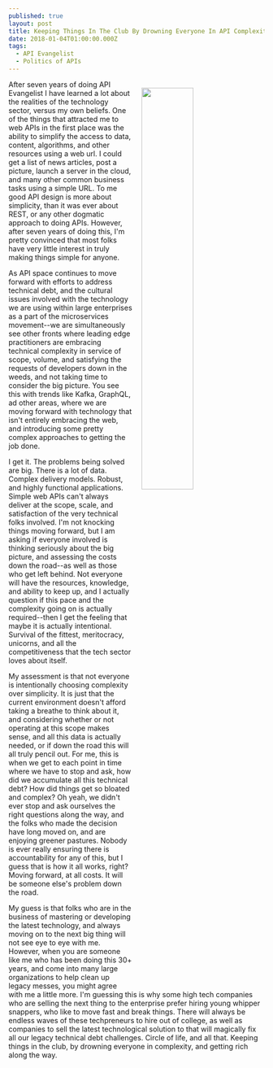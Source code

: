 ```yaml
---
published: true
layout: post
title: Keeping Things In The Club By Drowning Everyone In API Complexity
date: 2018-01-04T01:00:00.000Z
tags:
  - API Evangelist
  - Politics of APIs
---
```

<p><img src="https://s3.amazonaws.com/kinlane-productions2/algo-rotoscope/stories-new/16_38_600_500_0_max_1_1_2-0.jpg" align="right" width="45%" style="padding: 15px;" /></p>After seven years of doing API Evangelist I have learned a lot about the realities of the technology sector, versus my own beliefs. One of the things that attracted me to web APIs in the first place was the ability to simplify the access to data, content, algorithms, and other resources using a web url. I could get a list of news articles, post a picture, launch a server in the cloud, and many other common business tasks using a simple URL. To me good API design is more about simplicity, than it was ever about REST, or any other dogmatic approach to doing APIs. However, after seven years of doing this, I'm pretty convinced that most folks have very little interest in truly making things simple for anyone.

As API space continues to move forward with efforts to address technical debt, and the cultural issues involved with the technology we are using within large enterprises as a part of the microservices movement--we are simultaneously see other fronts where leading edge practitioners are embracing technical complexity in service of scope, volume, and satisfying the requests of developers down in the weeds, and not taking time to consider the big picture. You see this with trends like Kafka, GraphQL, ad other areas, where we are moving forward with technology that isn't entirely embracing the web, and introducing some pretty complex approaches to getting the job done. 

I get it. The problems being solved are big. There is a lot of data. Complex delivery models. Robust, and highly functional applications. Simple web APIs can't always deliver at the scope, scale, and satisfaction of the very technical folks involved. I'm not knocking things moving forward, but I am asking if everyone involved is thinking seriously about the big picture, and assessing the costs down the road--as well as those who get left behind. Not everyone will have the resources, knowledge, and ability to keep up, and I actually question if this pace and the complexity going on is actually required--then I get the feeling that maybe it is actually intentional. Survival of the fittest, meritocracy, unicorns, and all the competitiveness that the tech sector loves about itself.

My assessment is that not everyone is intentionally choosing complexity over simplicity. It is just that the current environment doesn't afford taking a breathe to think about it, and considering whether or not operating at this scope makes sense, and all this data is actually needed, or if down the road this will all truly pencil out. For me, this is when we get to each point in time where we have to stop and ask, how did we accumulate all this technical debt? How did things get so bloated and complex? Oh yeah, we didn't ever stop and ask ourselves the right questions along the way, and the folks who made the decision have long moved on, and are enjoying greener pastures. Nobody is ever really ensuring there is accountability for any of this, but I guess that is how it all works, right? Moving forward, at all costs. It will be someone else's problem down the road.

My guess is that folks who are in the business of mastering or developing the latest technology, and always moving on to the next big thing will not see eye to eye with me. However, when you are someone like me who has been doing this 30+ years, and come into many large organizations to help clean up legacy messes, you might agree with me a little more. I'm guessing this is why some high tech companies who are selling the next thing to the enterprise prefer hiring young whipper snappers, who like to move fast and break things. There will always be endless waves of these techpreneurs to hire out of college, as well as companies to sell the latest technological solution to that will magically fix all our legacy technical debt challenges. Circle of life, and all that. Keeping things in the club, by drowning everyone in complexity, and getting rich along the way.

